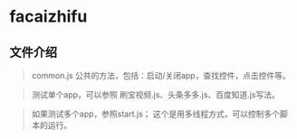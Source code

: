 # facaizhifu

## 文件介绍
> common.js 公共的方法，包括：启动/关闭app，查找控件，点击控件等。

> 测试单个app，可以参照 刷宝视频.js、头条多多.js、百度知道.js写法。

> 如果测试多个app，参照start.js； 这个是用多线程方式，可以控制多个脚本的运行。

